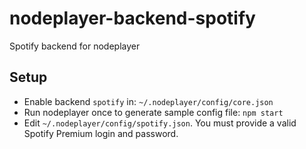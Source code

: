nodeplayer-backend-spotify
==========================

Spotify backend for nodeplayer

Setup
-----

* Enable backend `spotify` in: `~/.nodeplayer/config/core.json`
* Run nodeplayer once to generate sample config file: `npm start`
* Edit `~/.nodeplayer/config/spotify.json`. You must provide a valid Spotify
  Premium login and password.
